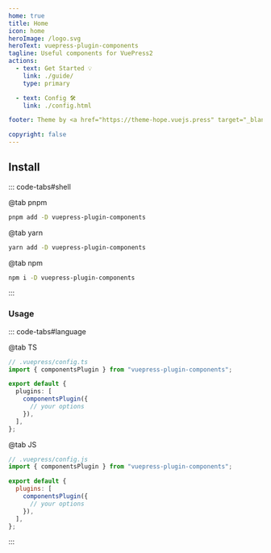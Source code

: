 ```yaml
---
home: true
title: Home
icon: home
heroImage: /logo.svg
heroText: vuepress-plugin-components
tagline: Useful components for VuePress2
actions:
  - text: Get Started 💡
    link: ./guide/
    type: primary

  - text: Config 🛠
    link: ./config.html

footer: Theme by <a href="https://theme-hope.vuejs.press" target="_blank">VuePress Theme Hope</a> | MIT Licensed, Copyright © 2019-present Mr.Hope

copyright: false
---
```


## Install

::: code-tabs#shell

@tab pnpm

```bash
pnpm add -D vuepress-plugin-components
```

@tab yarn

```bash
yarn add -D vuepress-plugin-components
```

@tab npm

```bash
npm i -D vuepress-plugin-components
```

:::

### Usage

::: code-tabs#language

@tab TS

```ts
// .vuepress/config.ts
import { componentsPlugin } from "vuepress-plugin-components";

export default {
  plugins: [
    componentsPlugin({
      // your options
    }),
  ],
};
```

@tab JS

```js
// .vuepress/config.js
import { componentsPlugin } from "vuepress-plugin-components";

export default {
  plugins: [
    componentsPlugin({
      // your options
    }),
  ],
};
```

:::

<NetlifyBadge />

<script setup lang="ts">
import NetlifyBadge from "@NetlifyBadge";
</script>
